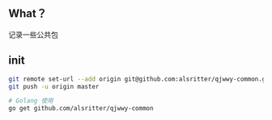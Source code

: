 
## What？
记录一些公共包

## init
```sh
git remote set-url --add origin git@github.com:alsritter/qjwwy-common.git
git push -u origin master

# Golang 使用
go get github.com/alsritter/qjwwy-common
```